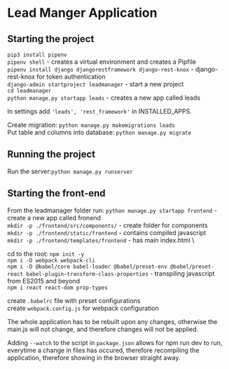 # Lead Manger Application

## Starting the project

`pip3 install pipenv` \
`pipenv shell` - creates a virtual environment and creates a Pipfile \
`pipenv install django djangorestframework django-rest-knox` - django-rest-knox for token authentication \
`django-admin startproject leadmanager` - start a new project \
`cd leadmanager` \
`python manage.py startapp leads` - creates a new app called leads

In settings add `'leads', 'rest_framework'` in INSTALLED_APPS.

Create migration: `python manage.py makemigrations leads` \
Put table and columns into database: `python manage.py migrate`

## Running the project

Run the server:`python manage.py runserver`

## Starting the front-end

From the leadmanager folder run:
`python manage.py startapp frontend` - create a new app called fronend \
`mkdir -p ./frontend/src/components/` - create folder for components \
`mkdir -p ./frontend/static/frontend` - contains compiled javascript\
`mkdir -p ./frontend/templates/frontend` - has main index.html \

cd to the root:
`npm init -y` \
`npm i -D webpack webpack-cli` \
`npm i -D @babel/core babel-loader @babel/preset-env @babel/preset-react babel-plugin-transform-class-properties` - transpiling javascript from ES2015 and beyond \
`npm i react react-dom prop-types`

create `.babelrc` file with preset configurations \
create `webpack.config.js` for webpack configuration

The whole application has to be rebuilt upon any changes,
otherwise the main.js will not change, and therefore changes will not be applied.

Adding `--watch` to the script in `package.json` allows for npm run dev to run, everytime a change in files has occured, therefore recompiling the application, therefore showing in the browser straight away.
